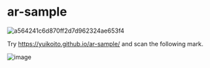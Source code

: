 # ar-sample

![a564241c6d870ff2d7d962324ae653f4](https://user-images.githubusercontent.com/43722788/131367665-6a933418-4531-49fb-88f5-37289cebf430.gif)


Try https://yuikoito.github.io/ar-sample/ and scan the following mark.

![image](https://i.ibb.co/PYQgLnF/pattern-biz.png)

